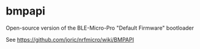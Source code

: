 # bmpapi

Open-source version of the BLE-Micro-Pro "Default Firmware" bootloader

See https://github.com/joric/nrfmicro/wiki/BMPAPI
